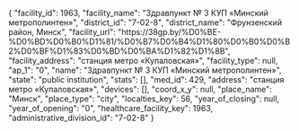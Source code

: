 {
    "facility_id": 1963,
    "facility_name": "Здравпункт № 3 КУП «Минский метрополинтен»",
    "district_id": "7-02-8",
    "district_name": "Фрунзенский район, Минск",
    "facility_url": "https:\/\/38gp.by\/%D0%BE-%D0%BD%D0%B0%D1%81\/%D0%B7%D0%B4%D1%80%D0%B0%D0%B2%D0%BF%D1%83%D0%BD%D0%BA%D1%82%D1%8B",
    "facility_address": "станция метро «Купаловская»",
    "facility_type": null,
    "ap_1": "0",
    "name": "Здравпункт № 3 КУП «Минский метрополинтен»",
    "state": "public institution",
    "stats": [],
    "med_id": 429,
    "address": "станция метро «Купаловская»",
    "devices": [],
    "coord_x_y": null,
    "place_name": "Минск",
    "place_type": "city",
    "localties_key": 56,
    "year_of_closing": null,
    "year_of_opening": "0",
    "healthcare_facility_key": 1963,
    "administrative_division_id": "7-02-8"
}